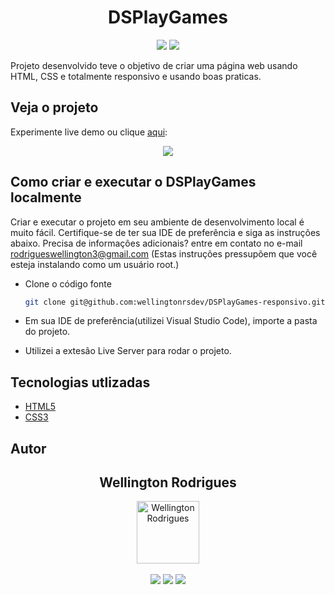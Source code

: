 <h1 align="center">DSPlayGames</h1>

<p align='center'> 
    <img src="https://img.shields.io/badge/HTML5-E34F26?style=for-the-badge&logo=html5&logoColor=white"/>
    <img src="https://img.shields.io/badge/CSS3-1572B6?style=for-the-badge&logo=css3&logoColor=white"/>  
</p>    

Projeto desenvolvido teve o objetivo de criar uma página web usando HTML, CSS e totalmente responsivo e usando boas praticas.

<h2>Veja o projeto</h2>

Experimente live demo ou clique [aqui](https://dsplaygamesfull.netlify.app/):

<p align='center'> <img src="https://i.imgur.com/luh9ciH.gif"/></p>

<h2>Como criar e executar o DSPlayGames localmente</h2>

Criar e executar o projeto em seu ambiente de desenvolvimento local é muito fácil. Certifique-se de ter sua IDE de preferência e siga as instruções abaixo. Precisa de informações adicionais? entre em contato no e-mail rodrigueswellington3@gmail.com 
(Estas instruções pressupõem que você esteja instalando como um usuário root.)

- Clone o código fonte
   ```bash
   git clone git@github.com:wellingtonrsdev/DSPlayGames-responsivo.git
   ```

- Em sua IDE de preferência(utilizei Visual Studio Code), importe a pasta do projeto.

- Utilizei a extesão Live Server para rodar o projeto.


<h2>Tecnologias utlizadas</h2>

- [HTML5](https://developer.mozilla.org/pt-BR/docs/Web/HTML/Element)
- [CSS3](https://developer.mozilla.org/pt-BR/docs/Web/CSS)


## Autor

   <div align="center">
   <h2>Wellington Rodrigues</h2>
      <img src="https://avatars.githubusercontent.com/u/99605930?v=4" width="100px;" alt="Wellington Rodrigues">
   </div>
   </br>

   <div align="center">
   <a href = "https://rodrigueswellington3@gmail.com"><img src="https://img.shields.io/badge/-Gmail-%23333?style=for-the-badge&logo=gmail&logoColor=white" target="_blank"></a>
  <a href="https://www.linkedin.com/in/wellington-rodrigues-rsdev" target="_blank"><img src="https://img.shields.io/badge/-LinkedIn-%230077B5?style=for-the-badge&logo=linkedin&logoColor=white" target="_blank"></a>
  <a href="https://www.dio.me/users/rodrigueswellington3" target="_blank"><img src="https://img.shields.io/badge/-Meu perfil na dio-%230077B5?style=for-the-badge&logo=dio&logoColor=white" target="_blank"></a>
</div>

